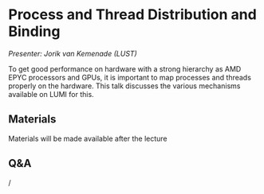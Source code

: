 # Process and Thread Distribution and Binding

*Presenter: Jorik van Kemenade (LUST)*

To get good performance on hardware with a strong hierarchy as AMD EPYC processors and
GPUs, it is important to map processes and threads properly on the hardware. This talk discusses
the various mechanisms available on LUMI for this.


## Materials

Materials will be made available after the lecture

<!--
<video src="https://462000265.lumidata.eu/2p3day-20250303/recordings/202-Binding.mp4" controls="controls"></video>
-->
<!--
-    A video recording will follow.

-   [Slides](https://462000265.lumidata.eu/2p3day-20250303/files/LUMI-2p3day-20250303-202-Binding.pdf)

-   [Course notes](202-Binding.md)

-   [Exercises](E202-Binding.md)
-->


## Q&A

/
